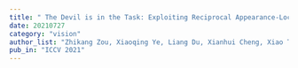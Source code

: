 ```yaml
---
title: " The Devil is in the Task: Exploiting Reciprocal Appearance-Localization Features for Monocular 3D Object Detection"
date: 20210727
category: "vision"
author_list: "Zhikang Zou, Xiaoqing Ye, Liang Du, Xianhui Cheng, Xiao Tan, Li Zhang, Jianfeng Feng, Xiangyang Xue, Errui Ding"
pub_in: "ICCV 2021"
---
```

